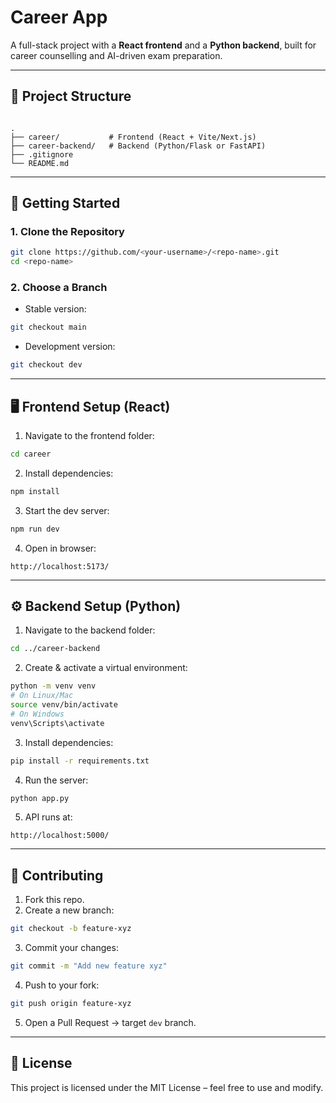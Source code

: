 
# Career App

A full-stack project with a **React frontend** and a **Python backend**, built for career counselling and AI-driven exam preparation.

---

## 📂 Project Structure
```

.
├── career/           # Frontend (React + Vite/Next.js)
├── career-backend/   # Backend (Python/Flask or FastAPI)
├── .gitignore
└── README.md

````

---

## 🚀 Getting Started

### 1. Clone the Repository
```bash
git clone https://github.com/<your-username>/<repo-name>.git
cd <repo-name>
````

### 2. Choose a Branch

* Stable version:

```bash
git checkout main
```

* Development version:

```bash
git checkout dev
```

---

## 🖥️ Frontend Setup (React)

1. Navigate to the frontend folder:

```bash
cd career
```

2. Install dependencies:

```bash
npm install
```

3. Start the dev server:

```bash
npm run dev
```

4. Open in browser:

```
http://localhost:5173/
```

---

## ⚙️ Backend Setup (Python)

1. Navigate to the backend folder:

```bash
cd ../career-backend
```

2. Create & activate a virtual environment:

```bash
python -m venv venv
# On Linux/Mac
source venv/bin/activate
# On Windows
venv\Scripts\activate
```

3. Install dependencies:

```bash
pip install -r requirements.txt
```

4. Run the server:

```bash
python app.py
```

5. API runs at:

```
http://localhost:5000/
```

---

## 🤝 Contributing

1. Fork this repo.
2. Create a new branch:

```bash
git checkout -b feature-xyz
```

3. Commit your changes:

```bash
git commit -m "Add new feature xyz"
```

4. Push to your fork:

```bash
git push origin feature-xyz
```

5. Open a Pull Request → target `dev` branch.

---


## 📜 License

This project is licensed under the MIT License – feel free to use and modify.



